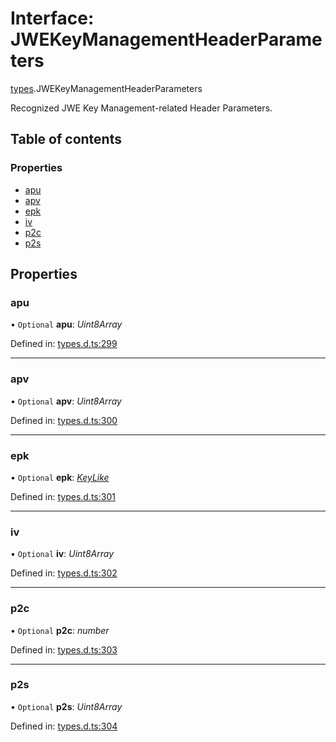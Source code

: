 # Interface: JWEKeyManagementHeaderParameters

[types](../modules/types.md).JWEKeyManagementHeaderParameters

Recognized JWE Key Management-related Header Parameters.

## Table of contents

### Properties

- [apu](types.jwekeymanagementheaderparameters.md#apu)
- [apv](types.jwekeymanagementheaderparameters.md#apv)
- [epk](types.jwekeymanagementheaderparameters.md#epk)
- [iv](types.jwekeymanagementheaderparameters.md#iv)
- [p2c](types.jwekeymanagementheaderparameters.md#p2c)
- [p2s](types.jwekeymanagementheaderparameters.md#p2s)

## Properties

### apu

• `Optional` **apu**: *Uint8Array*

Defined in: [types.d.ts:299](https://github.com/panva/jose/blob/v3.12.0/src/types.d.ts#L299)

___

### apv

• `Optional` **apv**: *Uint8Array*

Defined in: [types.d.ts:300](https://github.com/panva/jose/blob/v3.12.0/src/types.d.ts#L300)

___

### epk

• `Optional` **epk**: [*KeyLike*](../types/types.keylike.md)

Defined in: [types.d.ts:301](https://github.com/panva/jose/blob/v3.12.0/src/types.d.ts#L301)

___

### iv

• `Optional` **iv**: *Uint8Array*

Defined in: [types.d.ts:302](https://github.com/panva/jose/blob/v3.12.0/src/types.d.ts#L302)

___

### p2c

• `Optional` **p2c**: *number*

Defined in: [types.d.ts:303](https://github.com/panva/jose/blob/v3.12.0/src/types.d.ts#L303)

___

### p2s

• `Optional` **p2s**: *Uint8Array*

Defined in: [types.d.ts:304](https://github.com/panva/jose/blob/v3.12.0/src/types.d.ts#L304)
